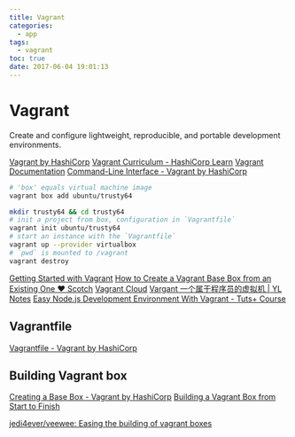```yaml
---
title: Vagrant
categories:
  - app
tags:
  - vagrant
toc: true
date: 2017-06-04 19:01:13
---
```


# Vagrant

Create and configure lightweight, reproducible, and portable development environments.

[Vagrant by HashiCorp](https://www.vagrantup.com/)
[Vagrant Curriculum - HashiCorp Learn](https://learn.hashicorp.com/vagrant)
[Vagrant Documentation](https://docs.vagrantup.com/)
[Command-Line Interface - Vagrant by HashiCorp](https://www.vagrantup.com/docs/cli/)

```sh
# 'box' equals virtual machine image
vagrant box add ubuntu/trusty64

mkdir trusty64 && cd trusty64
# init a project from box, configuration in `Vagrantfile`
vagrant init ubuntu/trusty64
# start an instance with the `Vagrantfile`
vagrant up --provider virtualbox
# `pwd` is mounted to /vagrant
vagrant destroy
```

[Getting Started with Vagrant](https://coolaj86.com/articles/getting-started-with-vagrant.html)
[How to Create a Vagrant Base Box from an Existing One ♥ Scotch](http://scotch.io/tutorials/how-to-create-a-vagrant-base-box-from-an-existing-one)
[Vagrant Cloud](https://vagrantcloud.com/)
[Vargant 一个属于程序员的虚拟机 | YL Notes](http://yunlzheng.github.io/2013/11/26/cool-vagrant/)
[Easy Node.js Development Environment With Vagrant - Tuts+ Course](https://code.tutsplus.com/courses/easy-nodejs-development-environment-with-vagrant)

## Vagrantfile

[Vagrantfile - Vagrant by HashiCorp](https://www.vagrantup.com/docs/vagrantfile/)

## Building Vagrant box

[Creating a Base Box - Vagrant by HashiCorp](https://www.vagrantup.com/docs/boxes/base.html)
[Building a Vagrant Box from Start to Finish](https://blog.engineyard.com/2014/building-a-vagrant-box)

[jedi4ever/veewee: Easing the building of vagrant boxes](https://github.com/jedi4ever/veewee)
